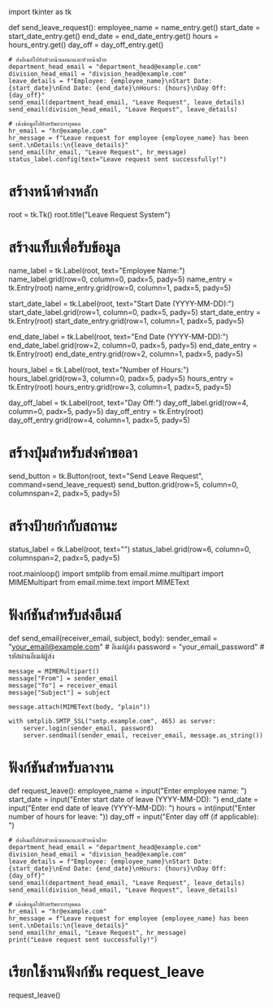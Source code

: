 import tkinter as tk

def send_leave_request():
    employee_name = name_entry.get()
    start_date = start_date_entry.get()
    end_date = end_date_entry.get()
    hours = hours_entry.get()
    day_off = day_off_entry.get()

    # ส่งอีเมล์ไปยังหัวหน้าแผนกและหัวหน้าฝ่าย
    department_head_email = "department_head@example.com"
    division_head_email = "division_head@example.com"
    leave_details = f"Employee: {employee_name}\nStart Date: {start_date}\nEnd Date: {end_date}\nHours: {hours}\nDay Off: {day_off}"
    send_email(department_head_email, "Leave Request", leave_details)
    send_email(division_head_email, "Leave Request", leave_details)
    
    # เด้งข้อมูลไปยังทรัพยากรบุคคล
    hr_email = "hr@example.com"
    hr_message = f"Leave request for employee {employee_name} has been sent.\nDetails:\n{leave_details}"
    send_email(hr_email, "Leave Request", hr_message)
    status_label.config(text="Leave request sent successfully!")

# สร้างหน้าต่างหลัก
root = tk.Tk()
root.title("Leave Request System")

# สร้างแท็บเพื่อรับข้อมูล
name_label = tk.Label(root, text="Employee Name:")
name_label.grid(row=0, column=0, padx=5, pady=5)
name_entry = tk.Entry(root)
name_entry.grid(row=0, column=1, padx=5, pady=5)

start_date_label = tk.Label(root, text="Start Date (YYYY-MM-DD):")
start_date_label.grid(row=1, column=0, padx=5, pady=5)
start_date_entry = tk.Entry(root)
start_date_entry.grid(row=1, column=1, padx=5, pady=5)

end_date_label = tk.Label(root, text="End Date (YYYY-MM-DD):")
end_date_label.grid(row=2, column=0, padx=5, pady=5)
end_date_entry = tk.Entry(root)
end_date_entry.grid(row=2, column=1, padx=5, pady=5)

hours_label = tk.Label(root, text="Number of Hours:")
hours_label.grid(row=3, column=0, padx=5, pady=5)
hours_entry = tk.Entry(root)
hours_entry.grid(row=3, column=1, padx=5, pady=5)

day_off_label = tk.Label(root, text="Day Off:")
day_off_label.grid(row=4, column=0, padx=5, pady=5)
day_off_entry = tk.Entry(root)
day_off_entry.grid(row=4, column=1, padx=5, pady=5)

# สร้างปุ่มสำหรับส่งคำขอลา
send_button = tk.Button(root, text="Send Leave Request", command=send_leave_request)
send_button.grid(row=5, column=0, columnspan=2, padx=5, pady=5)

# สร้างป้ายกำกับสถานะ
status_label = tk.Label(root, text="")
status_label.grid(row=6, column=0, columnspan=2, padx=5, pady=5)

root.mainloop()
import smtplib
from email.mime.multipart import MIMEMultipart
from email.mime.text import MIMEText

# ฟังก์ชันสำหรับส่งอีเมล์
def send_email(receiver_email, subject, body):
    sender_email = "your_email@example.com"  # อีเมล์ผู้ส่ง
    password = "your_email_password"  # รหัสผ่านอีเมล์ผู้ส่ง

    message = MIMEMultipart()
    message["From"] = sender_email
    message["To"] = receiver_email
    message["Subject"] = subject

    message.attach(MIMEText(body, "plain"))

    with smtplib.SMTP_SSL("smtp.example.com", 465) as server:
        server.login(sender_email, password)
        server.sendmail(sender_email, receiver_email, message.as_string())

# ฟังก์ชันสำหรับลางาน
def request_leave():
    employee_name = input("Enter employee name: ")
    start_date = input("Enter start date of leave (YYYY-MM-DD): ")
    end_date = input("Enter end date of leave (YYYY-MM-DD): ")
    hours = int(input("Enter number of hours for leave: "))
    day_off = input("Enter day off (if applicable): ")

    # ส่งอีเมล์ไปยังหัวหน้าแผนกและหัวหน้าฝ่าย
    department_head_email = "department_head@example.com"
    division_head_email = "division_head@example.com"
    leave_details = f"Employee: {employee_name}\nStart Date: {start_date}\nEnd Date: {end_date}\nHours: {hours}\nDay Off: {day_off}"
    send_email(department_head_email, "Leave Request", leave_details)
    send_email(division_head_email, "Leave Request", leave_details)
    
    # เด้งข้อมูลไปยังทรัพยากรบุคคล
    hr_email = "hr@example.com"
    hr_message = f"Leave request for employee {employee_name} has been sent.\nDetails:\n{leave_details}"
    send_email(hr_email, "Leave Request", hr_message)
    print("Leave request sent successfully!")

# เรียกใช้งานฟังก์ชัน request_leave
request_leave()

